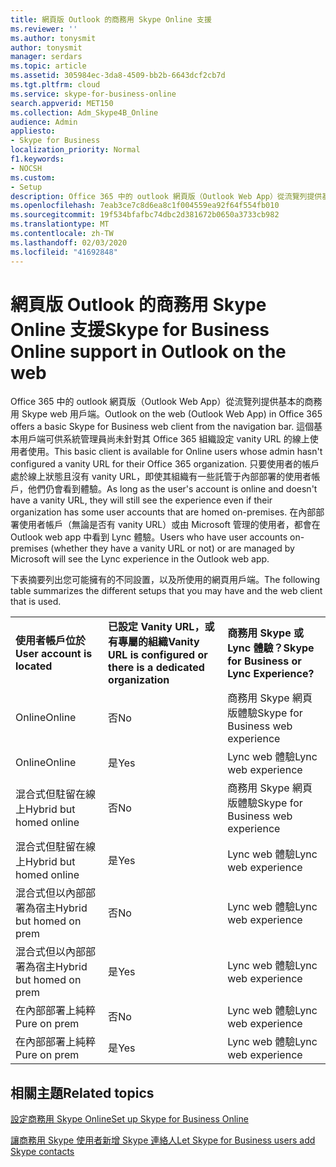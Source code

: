 ```yaml
---
title: 網頁版 Outlook 的商務用 Skype Online 支援
ms.reviewer: ''
ms.author: tonysmit
author: tonysmit
manager: serdars
ms.topic: article
ms.assetid: 305984ec-3da8-4509-bb2b-6643dcf2cb7d
ms.tgt.pltfrm: cloud
ms.service: skype-for-business-online
search.appverid: MET150
ms.collection: Adm_Skype4B_Online
audience: Admin
appliesto:
- Skype for Business
localization_priority: Normal
f1.keywords:
- NOCSH
ms.custom:
- Setup
description: Office 365 中的 outlook 網頁版（Outlook Web App）從流覽列提供基本的商務用 Skype web 用戶端。 這個基本用戶端可供系統管理員尚未針對其 Office 365 組織設定 vanity URL 的線上使用者使用。 只要使用者的帳戶處於線上狀態且沒有 vanity URL，即使其組織有一些託管于內部部署的使用者帳戶，他們仍會看到體驗。 在內部部署使用者帳戶（無論是否有 vanity URL）或由 Microsoft 管理的使用者，都會在 Outlook web app 中看到 Lync 體驗。
ms.openlocfilehash: 7eab3ce7c8d6ea8c1f004559ea92f64f554fb010
ms.sourcegitcommit: 19f534bfafbc74dbc2d381672b0650a3733cb982
ms.translationtype: MT
ms.contentlocale: zh-TW
ms.lasthandoff: 02/03/2020
ms.locfileid: "41692848"
---
```

# <a name="skype-for-business-online-support-in-outlook-on-the-web"></a><span data-ttu-id="a95a2-106">網頁版 Outlook 的商務用 Skype Online 支援</span><span class="sxs-lookup"><span data-stu-id="a95a2-106">Skype for Business Online support in Outlook on the web</span></span>

<span data-ttu-id="a95a2-107">Office 365 中的 outlook 網頁版（Outlook Web App）從流覽列提供基本的商務用 Skype web 用戶端。</span><span class="sxs-lookup"><span data-stu-id="a95a2-107">Outlook on the web (Outlook Web App) in Office 365 offers a basic Skype for Business web client from the navigation bar.</span></span> <span data-ttu-id="a95a2-108">這個基本用戶端可供系統管理員尚未針對其 Office 365 組織設定 vanity URL 的線上使用者使用。</span><span class="sxs-lookup"><span data-stu-id="a95a2-108">This basic client is available for Online users whose admin hasn't configured a vanity URL for their Office 365 organization.</span></span> <span data-ttu-id="a95a2-109">只要使用者的帳戶處於線上狀態且沒有 vanity URL，即使其組織有一些託管于內部部署的使用者帳戶，他們仍會看到體驗。</span><span class="sxs-lookup"><span data-stu-id="a95a2-109">As long as the user's account is online and doesn't have a vanity URL, they will still see the experience even if their organization has some user accounts that are homed on-premises.</span></span> <span data-ttu-id="a95a2-110">在內部部署使用者帳戶（無論是否有 vanity URL）或由 Microsoft 管理的使用者，都會在 Outlook web app 中看到 Lync 體驗。</span><span class="sxs-lookup"><span data-stu-id="a95a2-110">Users who have user accounts on-premises (whether they have a vanity URL or not) or are managed by Microsoft will see the Lync experience in the Outlook web app.</span></span>
  
<span data-ttu-id="a95a2-111">下表摘要列出您可能擁有的不同設置，以及所使用的網頁用戶端。</span><span class="sxs-lookup"><span data-stu-id="a95a2-111">The following table summarizes the different setups that you may have and the web client that is used.</span></span>
  
||||
|:-----|:-----|:-----|
|<span data-ttu-id="a95a2-112">**使用者帳戶位於**</span><span class="sxs-lookup"><span data-stu-id="a95a2-112">**User account is located**</span></span> <br/> |<span data-ttu-id="a95a2-113">**已設定 Vanity URL，或有專屬的組織**</span><span class="sxs-lookup"><span data-stu-id="a95a2-113">**Vanity URL is configured or there is a dedicated organization**</span></span> <br/> |<span data-ttu-id="a95a2-114">**商務用 Skype 或 Lync 體驗？**</span><span class="sxs-lookup"><span data-stu-id="a95a2-114">**Skype for Business or Lync Experience?**</span></span> <br/> |
|<span data-ttu-id="a95a2-115">Online</span><span class="sxs-lookup"><span data-stu-id="a95a2-115">Online</span></span>  <br/> |<span data-ttu-id="a95a2-116">否</span><span class="sxs-lookup"><span data-stu-id="a95a2-116">No</span></span>  <br/> |<span data-ttu-id="a95a2-117">商務用 Skype 網頁版體驗</span><span class="sxs-lookup"><span data-stu-id="a95a2-117">Skype for Business web experience</span></span>  <br/> |
|<span data-ttu-id="a95a2-118">Online</span><span class="sxs-lookup"><span data-stu-id="a95a2-118">Online</span></span>  <br/> |<span data-ttu-id="a95a2-119">是</span><span class="sxs-lookup"><span data-stu-id="a95a2-119">Yes</span></span>  <br/> |<span data-ttu-id="a95a2-120">Lync web 體驗</span><span class="sxs-lookup"><span data-stu-id="a95a2-120">Lync web experience</span></span>  <br/> |
|<span data-ttu-id="a95a2-121">混合式但駐留在線上</span><span class="sxs-lookup"><span data-stu-id="a95a2-121">Hybrid but homed online</span></span>  <br/> |<span data-ttu-id="a95a2-122">否</span><span class="sxs-lookup"><span data-stu-id="a95a2-122">No</span></span>  <br/> |<span data-ttu-id="a95a2-123">商務用 Skype 網頁版體驗</span><span class="sxs-lookup"><span data-stu-id="a95a2-123">Skype for Business web experience</span></span>  <br/> |
|<span data-ttu-id="a95a2-124">混合式但駐留在線上</span><span class="sxs-lookup"><span data-stu-id="a95a2-124">Hybrid but homed online</span></span>  <br/> |<span data-ttu-id="a95a2-125">是</span><span class="sxs-lookup"><span data-stu-id="a95a2-125">Yes</span></span>  <br/> |<span data-ttu-id="a95a2-126">Lync web 體驗</span><span class="sxs-lookup"><span data-stu-id="a95a2-126">Lync web experience</span></span>  <br/> |
|<span data-ttu-id="a95a2-127">混合式但以內部部署為宿主</span><span class="sxs-lookup"><span data-stu-id="a95a2-127">Hybrid but homed on prem</span></span>  <br/> |<span data-ttu-id="a95a2-128">否</span><span class="sxs-lookup"><span data-stu-id="a95a2-128">No</span></span>  <br/> |<span data-ttu-id="a95a2-129">Lync web 體驗</span><span class="sxs-lookup"><span data-stu-id="a95a2-129">Lync web experience</span></span>  <br/> |
|<span data-ttu-id="a95a2-130">混合式但以內部部署為宿主</span><span class="sxs-lookup"><span data-stu-id="a95a2-130">Hybrid but homed on prem</span></span>  <br/> |<span data-ttu-id="a95a2-131">是</span><span class="sxs-lookup"><span data-stu-id="a95a2-131">Yes</span></span>  <br/> |<span data-ttu-id="a95a2-132">Lync web 體驗</span><span class="sxs-lookup"><span data-stu-id="a95a2-132">Lync web experience</span></span>  <br/> |
|<span data-ttu-id="a95a2-133">在內部部署上純粹</span><span class="sxs-lookup"><span data-stu-id="a95a2-133">Pure on prem</span></span>  <br/> |<span data-ttu-id="a95a2-134">否</span><span class="sxs-lookup"><span data-stu-id="a95a2-134">No</span></span>  <br/> |<span data-ttu-id="a95a2-135">Lync web 體驗</span><span class="sxs-lookup"><span data-stu-id="a95a2-135">Lync web experience</span></span>  <br/> |
|<span data-ttu-id="a95a2-136">在內部部署上純粹</span><span class="sxs-lookup"><span data-stu-id="a95a2-136">Pure on prem</span></span>  <br/> |<span data-ttu-id="a95a2-137">是</span><span class="sxs-lookup"><span data-stu-id="a95a2-137">Yes</span></span>  <br/> |<span data-ttu-id="a95a2-138">Lync web 體驗</span><span class="sxs-lookup"><span data-stu-id="a95a2-138">Lync web experience</span></span>  <br/> |
   

## <a name="related-topics"></a><span data-ttu-id="a95a2-139">相關主題</span><span class="sxs-lookup"><span data-stu-id="a95a2-139">Related topics</span></span>
[<span data-ttu-id="a95a2-140">設定商務用 Skype Online</span><span class="sxs-lookup"><span data-stu-id="a95a2-140">Set up Skype for Business Online</span></span>](set-up-skype-for-business-online.md)

[<span data-ttu-id="a95a2-141">讓商務用 Skype 使用者新增 Skype 連絡人</span><span class="sxs-lookup"><span data-stu-id="a95a2-141">Let Skype for Business users add Skype contacts</span></span>](let-skype-for-business-users-add-skype-contacts.md)

  
 
